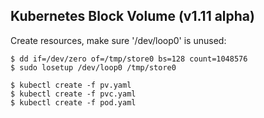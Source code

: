 ## Kubernetes Block Volume (v1.11 alpha)

Create resources, make sure '/dev/loop0' is unused:


```
$ dd if=/dev/zero of=/tmp/store0 bs=128 count=1048576
$ sudo losetup /dev/loop0 /tmp/store0

$ kubectl create -f pv.yaml
$ kubectl create -f pvc.yaml
$ kubectl create -f pod.yaml
```
